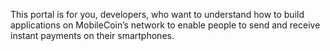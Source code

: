 This portal is for you, developers, who want to understand how to build applications on MobileCoin’s network to enable people to send and receive instant payments on their smartphones.
